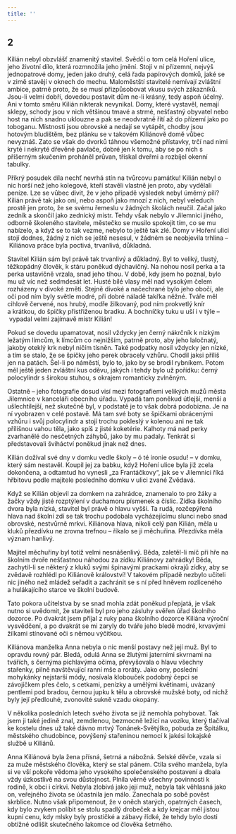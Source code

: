 ```yaml
---
title: ''
---
```


## 2

Kilián nebyl obzvlášť znamenitý stavitel. Svědčí o tom celá Hoření ulice, jeho životní dílo, která rozmnožila jeho jmění. Stojí v ní přízemní, nejvýš jednopatrové domy, jeden jako druhý, celá řada papírových domků, jaké se v zimě stavějí v oknech do mechu. Maloměstští stavitelé nemívají zvláštní ambice, patrně proto, že se musí přizpůsobovat vkusu svých zákazníků. Jsou-li velmi dobří, dovedou postavit dům ne-li krásný, tedy aspoň účelný. Ani v tomto směru Kilián nikterak nevynikal. Domy, které vystavěl, nemají sklepy, schody jsou v nich většinou tmavé a strmé, nešťastný obyvatel nebo host na nich snadno uklouzne a pak se neodvratně řítí až do přízemí jako po toboganu. Místnosti jsou obrovské a nedají se vytápět, chodby jsou hotovým bludištěm, bez plánku se v takovém Kiliánově domě vůbec nevyznáš. Zato se však do dvorků táhnou všemožné přístavky, trčí nad nimi kryté i nekryté dřevěné pavlače, dobré jen k tomu, aby se po nich s příšerným skučením proháněl průvan, třískal dveřmi a rozbíjel okenní tabulky.

Příkrý posudek díla nechť nevrhá stín na tvůrcovu památku! Kilián nebyl o nic horší než jeho kolegové, kteří stavěli vlastně jen proto, aby vydělali peníze. Lze se vůbec divit, že v jeho případě výsledek nebyl úměrný píli? Kilián právě tak jako oni, nebo aspoň jako mnozí z nich, nebyl veleduch prostě jen proto, že se svému řemeslu v žádných školách neučil. Začal jako zedník a skončil jako zednický mistr. Tehdy však nebylo v Jilemnici jiného, odborně školeného stavitele, městečko se musilo spokojit tím, co se mu nabízelo, a když se to tak vezme, nebylo to ještě tak zlé. Domy v Hoření ulici stojí dodnes, žádný z nich se ještě nesesul, v žádném se neobjevila trhlina – Kiliánova práce byla poctivá, trvanlivá, důkladná.

Stavitel Kilián sám byl právě tak trvanlivý a důkladný. Byl to veliký, tlustý, těžkopádný člověk, k stáru poněkud dýchavičný. Na nohou nosil perka a ta perka ustavičně vrzala, snad jeho tíhou. V době, kdy jsem ho poznal, bylo mu už víc než sedmdesát let. Husté bílé vlasy měl nad vysokým čelem rozházeny v divoké změti. Stejně divoké a načechrané bylo jeho obočí, ale oči pod ním byly světle modré, při dobré náladě takřka něžné. Tváře měl cihlově červené, nos hrubý, modře žilkovaný, pod ním prokvetlý knír a krátkou, do špičky přistřiženou bradku. A bochníčky tuku u uší i v týle – vypadal velmi zajímavě mistr Kilián!

Pokud se dovedu upamatovat, nosil vždycky jen černý nákrčník k nízkým ležatým límcům, k límcům co nejnižším, patrně proto, aby jeho laločnatý, jakoby oteklý krk nebyl ničím tísněn. Také podpatky nosil vždycky jen nízké, a tím se stalo, že se špičky jeho perek obracely vzhůru. Chodil jaksi příliš jen na patách. Šel-li po náměstí, bylo to, jako by se brodil rybníkem. Potom měl ještě jeden zvláštní kus oděvu, jakých i tehdy bylo už pořídku: černý polocylindr s širokou stuhou, s okrajem romanticky zvlněným.

Ostatně – jeho fotografie dosud visí mezi fotografiemi velikých mužů města Jilemnice v kanceláři obecního úřadu. Vypadá tam poněkud útlejší, menší a ušlechtilejší, než skutečně byl, v podstatě je to však dobrá podobizna. Je na ní vyobrazen v celé postavě. Má tam své boty se špičkami obrácenými vzhůru i svůj polocylindr a stojí trochu pokleslý v kolenou ani ne tak přílišnou vahou těla, jako spíš z jisté koketérie. Kalhoty má nad perky zvarhanělé do nesčetných záhybů, jako by mu padaly. Tenkrát si představovali šviháctví poněkud jinak než dnes.

Kilián dožíval své dny v domku vedle školy – ó té ironie osudu! – v domku, který sám nestavěl. Koupil jej za babku, když Hoření ulice byla již zcela dokončena, a odtamtud ho vynesli „za Frantáčkovy“, jak se v Jilemnici říká hřbitovu podle majitele posledního domku v ulici zvané Zvědavá.

Když se Kilián objevil za domkem na zahrádce, znamenalo to pro žáky a žačky vždy jisté rozptýlení v duchamoru písmenek a číslic. Zídka školního dvora byla nízká, stavitel byl právě o hlavu vyšší. Ta rudá, rozčepýřená hlava nad školní zdí se tak trochu podobala vycházejícímu slunci nebo snad obrovské, nestvůrně mrkvi. Kiliánova hlava, nikoli celý pan Kilián, měla u kluků přezdívku ne zrovna trefnou – říkalo se jí měchuřina. Přezdívka měla význam hanlivý.

Majitel měchuřiny byl totiž velmi nesnášenlivý. Běda, zaletěl-li míč při hře na školním dvoře nešťastnou náhodou za zídku Kiliánovy zahrádky! Běda, zachytil-li se některý z kluků svými špinavými prackami okrajů zídky, aby se zvědavě rozhlédl po Kiliánově království! V takovém případě nezbylo učiteli nic jiného než mládež seřadit a zachránit se s ní před hněvem rozlíceného a hulákajícího starce ve školní budově.

Tato pokora učitelstva by se snad mohla zdát poněkud přepjatá, je však nutno si uvědomit, že staviteli byl pro jeho zásluhy svěřen úřad školního dozorce. Po dvakrát jsem přijal z ruky pana školního dozorce Kiliána výroční vysvědčení, a po dvakrát se mi zaryly do tváře jeho bledě modré, krvavými žilkami stínované oči s němou výčitkou.

Kiliánova manželka Anna nebyla o nic menší postavy než její muž. Byl to opravdu rovný pár. Bledá, odulá Anna se žlutými jaterními skvrnami na tvářích, s černýma pichlavýma očima, převyšovala o hlavu všechny stařenky, pilně navštěvující ranní mše a roráty. Jako ony, poslední mohykánky nejstarší módy, nosívala klobouček podobný čepci se závojíčkem přes čelo, s cetkami, penízky a umělými květinami, uvázaný pentlemi pod bradou, černou jupku k tělu a obrovské mužské boty, od nichž byly její předlouhé, zvonovité sukně vzadu okopány.

V několika posledních letech svého života se již nemohla pohybovat. Tak jsem ji také jedině znal, zemdlenou, bezmocně ležící na vozíku, který tlačíval ke kostelu dnes už také dávno mrtvý Tonánek-Světýlko, pobuda ze Špitálku, městského chudobince, povýšený stařeninou nemocí k jakési lokajské službě u Kiliánů.

Anna Kiliánová byla žena přísná, šetrná a nábožná. Selské děvče, vzala si za muže městského člověka, který se stal pánem. Ctila svého manžela, byla si ve vší pokoře vědoma jeho vysokého společenského postavení a dbala vždy úzkostlivě na svou důstojnost. Plnila věrně všechny povinnosti k rodině, k obci i církvi. Nebyla zlobivá jako její muž, nebyla tak věhlasná jako on, veřejného života se účastnila jen málo. Zanechala po sobě pověst skrblice. Nutno však připomenout, že v oněch starých, opatrných časech, kdy bylo zvykem políbit se stolu spadlý drobeček a kdy krejcar měl jistou kupní cenu, kdy mlsky byly prostičké a zábavy řídké, že tehdy bylo dosti obtížné odlišit skutečného lakomce od člověka šetrného.
